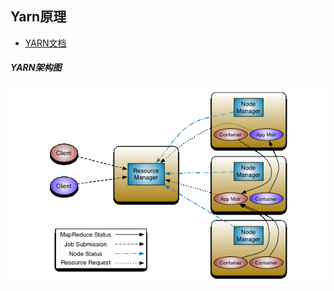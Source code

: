 ## Yarn原理
* [YARN文档](http://hadoop.apache.org/docs/r2.6.5/hadoop-yarn/hadoop-yarn-site/YARN.html)


##### YARN架构图
![YARN架构图](images/yarn_architecture.gif)
